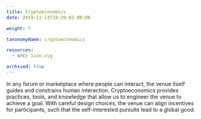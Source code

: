 ```yaml
---
title: Cryptoeconomics
date: 2019-11-13T19:29:02-08:00

weight: 7

taxonomyName: cryptoeconomics

resources:
  - src: icon.svg

archived: true
---
```

In any forum or marketplace where people can interact, the venue itself guides and constrains human interaction. Cryptoeconomics provides practices, tools, and knowledge that allow us to engineer the venue to achieve a goal.  With careful design choices, the venue can align incentives for participants, such that the self-interested pursuits lead to a global good.
